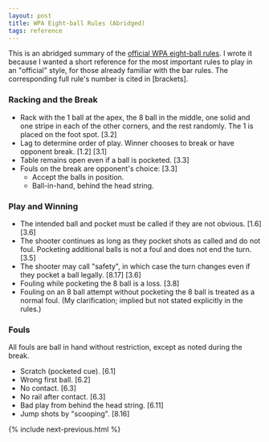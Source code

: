 ```yaml
---
layout: post
title: WPA Eight-ball Rules (Abridged)
tags: reference
---
```


This is an abridged summary of the [official WPA eight-ball rules](https://wpapool.com/rules/). I wrote it because I wanted a short reference for the most important rules to play in an "official" style, for those already familiar with the bar rules. The corresponding full rule's number is cited in \[brackets].

### Racking and the Break

- Rack with the 1 ball at the apex, the 8 ball in the middle, one solid and one stripe in each of the other corners, and the rest randomly. The 1 is placed on the foot spot. \[3.2]
- Lag to determine order of play. Winner chooses to break or have opponent break. \[1.2] \[3.1]
- Table remains open even if a ball is pocketed. \[3.3]
- Fouls on the break are opponent's choice: \[3.3]
  - Accept the balls in position.
  - Ball-in-hand, behind the head string.

### Play and Winning

- The intended ball and pocket must be called if they are not obvious. \[1.6] \[3.6]
- The shooter continues as long as they pocket shots as called and do not foul. Pocketing additional balls is not a foul and does not end the turn. \[3.5]
- The shooter may call "safety", in which case the turn changes even if they pocket a ball legally. \[8.17] \[3.6]
- Fouling while pocketing the 8 ball is a loss. \[3.8]
- Fouling on an 8 ball attempt without pocketing the 8 ball is treated as a normal foul. (My clarification; implied but not stated explicitly in the rules.)

### Fouls

All fouls are ball in hand without restriction, except as noted during the break.

- Scratch (pocketed cue). \[6.1]
- Wrong first ball. \[6.2]
- No contact. \[6.3]
- No rail after contact. \[6.3]
- Bad play from behind the head string. \[6.11]
- Jump shots by "scooping". \[8.16]

{% include next-previous.html %}
